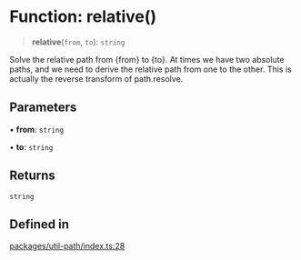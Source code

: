 # Function: relative()

> **relative**(`from`, `to`): `string`

Solve the relative path from {from} to {to}.
At times we have two absolute paths, and we need to derive the relative path from one to the other. This is actually the reverse transform of path.resolve.

## Parameters

• **from**: `string`

• **to**: `string`

## Returns

`string`

## Defined in

[packages/util-path/index.ts:28](https://github.com/andreisergiu98/baeta/blob/e352a1ec749c5b23df693f5f8373ac0b75347349/packages/util-path/index.ts#L28)
